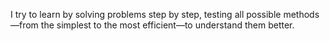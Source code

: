 I try to learn by solving problems step by step, testing all possible methods—from the simplest to the most efficient—to understand them better.